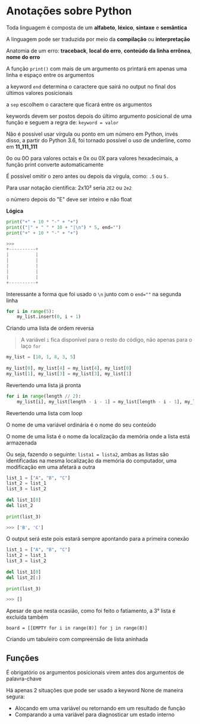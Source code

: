 # Anotações sobre Python

Toda linguagem é composta de um **alfabeto**, **léxico**, **sintaxe** e **semântica**



A linguagem pode ser traduzida por meio da **compilação** ou **interpretação**



Anatomia de um erro: **traceback**, **local do erro**, **conteúdo da linha errônea**, **nome do erro**





A função `print()` com mais de um argumento os printará em apenas uma linha e espaço entre os argumentos

a keyword `end` determina o caractere que sairá no output no final dos últimos valores posicionais

a `sep` escolhem o caractere que ficará entre os argumentos



keywords devem ser postos depois do último argumento posicional de uma função e seguem a regra de: `keyword = valor`



Não é possível usar vírgula ou ponto em um número em Python, invés disso, a partir do Python 3.6, foi tornado possível o uso de underline, como em **11_111_111**



0o ou 0O para valores octais e 0x ou 0X para valores hexadecimais, a função print converte automaticamente



É possível omitir o zero antes ou depois da vírgula, como: `.5` ou `5.`

Para usar notação científica: 2x10² seria `2E2` ou `2e2`

o número depois do "E" deve ser inteiro e não float



**Lógica**

```python
print("+" + 10 * "-" + "+")
print(("|" + " " * 10 + "|\n") * 5, end="")
print("+" + 10 * "-" + "+")

>>>
+----------+
|          |
|          |
|          |
|          |
|          |
+----------+
```

Interessante a forma que foi usado o `\n` junto com o `end=""` na segunda linha

```python
for i in range(5):
    my_list.insert(0, i + 1)
```

Criando uma lista de ordem reversa

> A variável `i` fica disponível para o resto do código, não apenas para o laço `for`

```python
my_list = [10, 1, 8, 3, 5]
 
my_list[0], my_list[4] = my_list[4], my_list[0]
my_list[1], my_list[3] = my_list[3], my_list[1]
```

Revertendo uma lista já pronta

```python
for i in range(length // 2):
    my_list[i], my_list[length - i - 1] = my_list[length - i - 1], my_list[i]
```

Revertendo uma lista com loop



O nome de uma variável ordinária é o nome do seu conteúdo

O nome de uma lista é o nome da localização da memória onde a lista está armazenada

Ou seja, fazendo o seguinte: `lista1 = lista2`, ambas as listas são identificadas na mesma localização da memória do computador, uma modificação em uma afetará a outra

```python
list_1 = ["A", "B", "C"]
list_2 = list_1
list_3 = list_2
 
del list_1[0]
del list_2
 
print(list_3)

>>> ['B', 'C']
```

O output será este pois estará sempre apontando para a primeira conexão

```python
list_1 = ["A", "B", "C"]
list_2 = list_1
list_3 = list_2
 
del list_1[0]
del list_2[:]
 
print(list_3)

>>> []
```

Apesar de que nesta ocasião, como foi feito o fatiamento, a 3° lista é excluída também

```
board = [[EMPTY for i in range(8)] for j in range(8)]
```
Criando um tabuleiro com compreensão de lista aninhada


## Funções
É obrigatório os argumentos posicionais virem antes dos argumentos de palavra-chave

Há apenas 2 situações que pode ser usado a keyword None de maneira segura:
* Alocando em uma variável ou retornando em um resultado de função
* Comparando a uma variável para diagnosticar um estado interno

